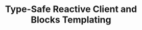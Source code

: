 ---
layout: homeFeatures
title:  "Type-Safe Reactive Client and Blocks Templating"
section: "home"
technologies:
 - first:  ["Slack", "This is a Slack client to Web and Events API"]
 - second: ["Scala", "This library is completely written in Scala and provides Scala API"]
features:
 - first: ["Web API", "Access to Slack Web API."]
 - second: ["Events API", "Models for Slack Events."]
 - third: ["Blocks Templating", "Templating DSL for Slack Blocks."]
---